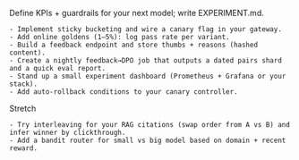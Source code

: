 Define KPIs + guardrails for your next model; write EXPERIMENT.md.

    - Implement sticky bucketing and wire a canary flag in your gateway.
    - Add online goldens (1–5%): log pass rate per variant.
    - Build a feedback endpoint and store thumbs + reasons (hashed content).
    - Create a nightly feedback→DPO job that outputs a dated pairs shard and a quick eval report.
    - Stand up a small experiment dashboard (Prometheus + Grafana or your stack).
    - Add auto-rollback conditions to your canary controller.

Stretch

    - Try interleaving for your RAG citations (swap order from A vs B) and infer winner by clickthrough.
    - Add a bandit router for small vs big model based on domain + recent reward.